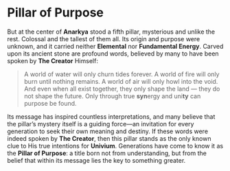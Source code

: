 # Pillar of Purpose

But at the center of **Anarkya** stood a fifth pillar, mysterious and unlike the rest. Colossal and the tallest of them all. Its origin and purpose were unknown, and it carried neither **Elemental** nor **Fundamental Energy**. Carved upon its ancient stone are profound words, believed by many to have been spoken by **The Creator** Himself:

> A world of water will only churn tides forever. A world of fire will only burn until nothing remains. A world of air will only howl into the void. And even when all exist together, they only shape the land — they do not shape the future. Only through true **syn**ergy and uni**ty** can purpose be found.

Its message has inspired countless interpretations, and many believe that the pillar’s mystery itself is a guiding force—an invitation for every generation to seek their own meaning and destiny. If these words were indeed spoken by **The Creator**, then this pillar stands as the only known clue to His true intentions for **Univium**. Generations have come to know it as the **Pillar of Purpose**: a title born not from understanding, but from the belief that within its message lies the key to something greater.
